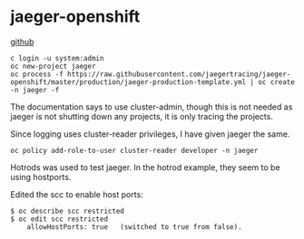 # jaeger-openshift

[github](https://github.com/jaegertracing/jaeger-openshift)

```
c login -u system:admin
oc new-project jaeger
oc process -f https://raw.githubusercontent.com/jaegertracing/jaeger-openshift/master/production/jaeger-production-template.yml | oc create -n jaeger -f
```

The documentation says to use cluster-admin, though this is not needed as jaeger is not shutting down any projects, it is only tracing the projects.

Since logging uses cluster-reader privileges, I have given jaeger the same.
```
oc policy add-role-to-user cluster-reader developer -n jaeger
```

Hotrods was used to test jaeger. In the hotrod example, they seem to be using hostports.

Edited the scc to enable host ports:
```
$ oc describe scc restricted
$ oc edit scc restricted
    allowHostPorts: true   (switched to true from false).
```

